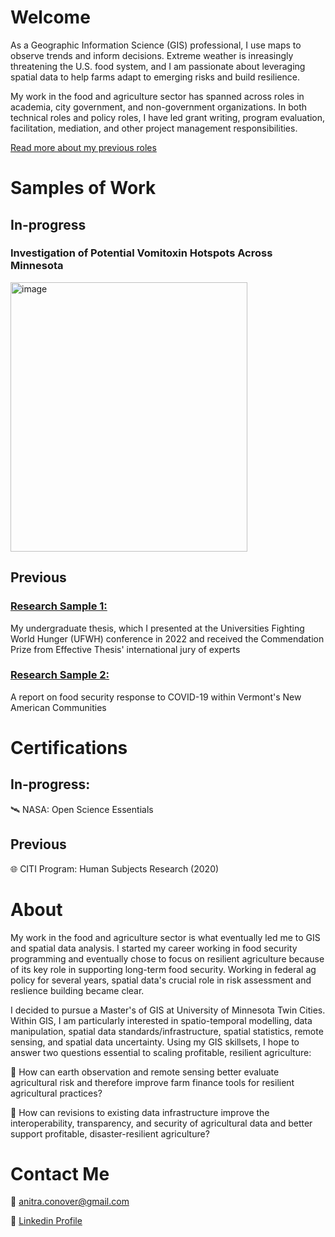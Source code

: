# Welcome

As a Geographic Information Science (GIS) professional, I use maps to observe trends and inform decisions. Extreme weather is inreasingly threatening the U.S. food system, and I am passionate about leveraging spatial data to help farms adapt to emerging risks and build resilience. 

My work in the food and agriculture sector has spanned across roles in academia, city government, and non-government organizations. In both technical roles and policy roles, I have led grant writing, program evaluation, facilitation, mediation, and other project management responsibilities.

<a href="https://www.canva.com/design/DAGpVVrX5d4/BKphzwwYIu473VdDHB10sg/edit?utm_content=DAGpVVrX5d4&utm_campaign=designshare&utm_medium=link2&utm_source=sharebutton">Read more about my previous roles</a>

# Samples of Work

## In-progress
### Investigation of Potential Vomitoxin Hotspots Across Minnesota

<img width="379" height="431" alt="image" src="https://github.com/user-attachments/assets/97835db8-c9fb-4be8-bcdd-9d0a125a618b" />




## Previous

### <a href="https://www.effectivethesis.org/exceptional-research-award-winners-2022/">Research Sample 1:</a>
My undergraduate thesis, which I presented at the Universities Fighting World Hunger (UFWH) conference in 2022 and received the Commendation Prize from Effective Thesis' international jury of experts


### <a href="https://www.spatializingmigration.net/wp-content/uploads/2021/04/Refugee_Communities_and_Food_Security.pdf">Research Sample 2:</a>
A report on food security response to COVID-19 within Vermont's New American Communities


# Certifications

## In-progress: 
🛰️ NASA: Open Science Essentials

## Previous 
🌐 CITI Program: Human Subjects Research (2020)


# About

My work in the food and agriculture sector is what eventually led me to GIS and spatial data analysis. I started my career working in food security programming and eventually chose to focus on resilient agriculture because of its key role in supporting long-term food security. Working in federal ag policy for several years, spatial data's crucial role in risk assessment and reslience building became clear.

I decided to pursue a Master's of GIS at University of Minnesota Twin Cities. Within GIS, I am particularly interested in spatio-temporal modelling, data manipulation, spatial data standards/infrastructure, spatial statistics, remote sensing, and spatial data uncertainty. Using my GIS skillsets, I hope to answer two questions essential to scaling profitable, resilient agriculture:

🌱 How can earth observation and remote sensing better evaluate agricultural risk and therefore improve farm finance tools for resilient agricultural practices?

🌱 How can revisions to existing data infrastructure improve the interoperability, transparency, and security of agricultural data and better support profitable, disaster-resilient agriculture?







# Contact Me

📧 anitra.conover@gmail.com

🔗 <a href="https://www.linkedin.com/in/anitra-conover/"> Linkedin Profile </a> 

